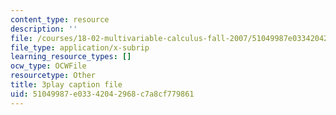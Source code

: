 ```yaml
---
content_type: resource
description: ''
file: /courses/18-02-multivariable-calculus-fall-2007/51049987e03342042968c7a8cf779861_ChiM2-MV-qM.srt
file_type: application/x-subrip
learning_resource_types: []
ocw_type: OCWFile
resourcetype: Other
title: 3play caption file
uid: 51049987-e033-4204-2968-c7a8cf779861
---
```

